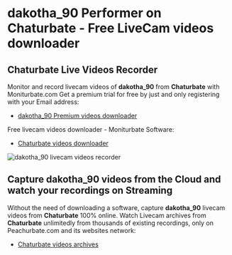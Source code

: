 # dakotha_90 Performer on Chaturbate - Free LiveCam videos downloader

## Chaturbate Live Videos Recorder

Monitor and record livecam videos of **dakotha_90** from **Chaturbate** with Moniturbate.com
Get a premium trial for free by just and only registering with your Email address:
* [dakotha_90 Premium videos downloader](https://moniturbate.com/request-demo-licence-key.html)

Free livecam videos downloader - Moniturbate Software:
* [Chaturbate videos downloader](https://moniturbate.com/moniturbate-download-software.html)

![dakotha_90 livecam videos recorder](https://peachurnet.com/templates/moniturbate-software.png)


## Capture dakotha_90 videos from the Cloud and watch your recordings on Streaming

Without the need of downloading a software, capture **dakotha_90** livecam videos from **Chaturbate** 100% online.
Watch Livecam archives from **Chaturbate** unlimitedly from thousands of existing recordings, only on Peachurbate.com and its websites network:
* [Chaturbate videos archives](https://peachurnet.com/)